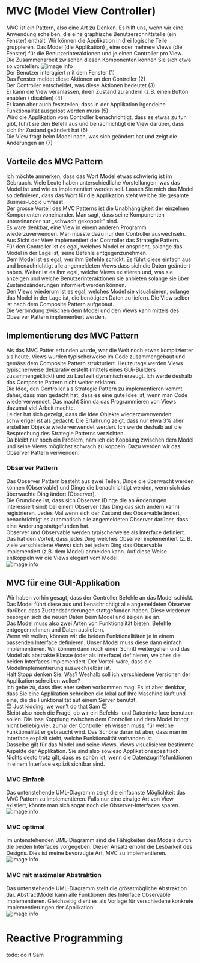 # MVC (Model View Controller)
MVC ist ein Pattern, also eine Art zu Denken. Es hilft uns, wenn wir eine Anwendung scheiben, die eine graphische Benutzerschnittstelle (ein Fenster) enthält.
Wir können die Applikation in drei logische Teile gruppieren. Das Model (die Applikation) , eine oder mehrere Views (die Fenster) für die Benutzerinteraktionen und je einen Controller pro View.  
Die Zusammenarbeit zwischen diesen Komponenten können Sie sich etwa so vorstellen: 
![image info](./picts/mvc.png)  
Der Benutzer interagiert mit dem Fenster (1)  
Das Fenster meldet diese Aktionen an den Controller (2)  
Der Controller entscheidet, was diese Aktionen bedeutet (3).  
Er kann die View veranlassen, ihren Zustand zu ändern (z.B. einen Button enablen / disablen) (4)  
Er kann aber auch feststellen, dass in der Applikation irgendeine Funktionalität ausgelöst werden muss (5)  
Wird die Applikation vom Controller benachrichtigt, dass es etwas zu tun gibt, führt sie den Befehl aus und benachrichtigt die View darüber, dass sich ihr Zustand geändert hat (6)  
Die View fragt beim Model nach, was sich geändert hat und zeigt die Änderungen an (7)

## Vorteile des MVC Pattern
Ich möchte anmerken, dass das Wort Model etwas schwierig ist im Gebrauch. Viele Leute haben unterschiedliche Vorstellungen, was das Model ist und wie es implementiert werden soll. Lassen Sie mich das Model so definieren, dass das Wort für die Applikation steht welche die gesamte Busines-Logic  umfasst.  
Der grosse Vorteil des MVC Patterns ist die Unabhängigkeit der einzelnen Komponenten voneinander. Man sagt, dass seine Komponenten untereinander nur „schwach gekoppelt“ sind.  
Es wäre denkbar, eine View in einem anderen Programm wiederzuverwenden. Man müsste dazu nur den Controller auswechseln. Aus Sicht der View implementiert der Controller das Strategie Pattern.  
Für den Controller ist es egal, welches Model er anspricht, solange das Model in der Lage ist, seine Befehle entgegenzunehmen.  
Dem Model ist es egal, wer ihm Befehle schickt. Es führt diese einfach aus und benachrichtigt alle angemeldeten Views dass sich die Daten geändert haben.
Weiter ist es ihm egal, welche Views existieren und, was sie anzeigen und welche Benutzerinteraktionen sie anbieten solange sie über Zustandsänderungen informiert werden können.  
Den Views wiederum ist es egal, welches Model sie visualisieren, solange das Model in der Lage ist, die benötigten Daten zu liefern. Die View selber ist nach dem Composite Pattern aufgebaut.  
Die Verbindung zwischen dem Model und den Views kann mittels des Observer Pattern implementiert werden.

##	Implementierung des MVC Pattern
Als das MVC Patter erfunden wurde, war die Welt noch etwas komplizierter als heute. Views wurden typischerweise im Code zusammengebaut und gemäss dem Composite Pattern strukturiert. Heutzutage werden Views typischerweise deklarativ erstellt (mittels eines GUi-Builders zusammengeklickt) und zu Laufzeit dynamisch erzeugt. Ich werde deshalb das Composite Pattern nicht weiter erklären.  
Die Idee, den Controller als Strategie Pattern zu implementieren kommt daher, dass man gedacht hat, dass es eine gute Idee ist, wenn man Code wiederverwendet. Das macht Sinn da das Programmieren von Views dazumal viel Arbeit machte.  
Leider hat sich gezeigt, dass die Idee Objekte wiederzuverwenden schwieriger ist als gedacht. Die Erfahrung zeigt, dass nur etwa 3% aller erstellten Objekte wiederverwendet werden. Ich werde deshalb auf die Besprechung des Strategie Patterns verzichten.  
Da bleibt nur noch ein Problem, nämlich die Kopplung zwischen dem Model und seine Views möglichst schwach zu koppeln. Dazu werden wir das Observer Pattern verwenden.

###	Observer Pattern
Das Observer Pattern besteht aus zwei Teilen, Dinge die überwacht werden können (Observable) und Dinge die benachrichtigt werden, wenn sich das überwachte Ding ändert (Observer).  
Die Grundidee ist, dass sich Observer (Dinge die an Änderungen interessiert sind) bei einem Observer (das Ding das sich ändern kann) registrieren. Jedes Mal wenn sich der Zustand des Observable ändert, benachrichtigt es automatisch alle angemeldeten Observer darüber, dass eine Änderung stattgefunden hat.  
Observer und Observable werden typischerweise als Interface definiert. Das hat den Vorteil, dass jedes Ding welches Observer implementiert (z. B. viele verschiedene Views) sich bei jedem Ding das Observable implementiert (z.B. dem Model) anmelden kann.
Auf diese Weise entkoppeln wir die Views elegant vom Model.  
![image info](./picts/observer.png)

##	MVC für eine GUI-Applikation
 Wir haben vorhin gesagt, dass der Controller Befehle an das Model schickt. Das Model führt diese aus und benachrichtigt alle angemeldeten Observer darüber, dass Zustandsänderungen stattgefunden haben. Diese wiederum besorgen sich die neuen Daten beim Model und zeigen sie an.  
Das Model muss also zwei Arten von Funktionalität bieten. Befehle entgegennehmen und Daten ausliefern.  
Wenn wir wollen, können wir die beiden Funktionalitäten je in einem passenden Interface definieren. Unser Model muss diese dann einfach implementieren. Wir können dann noch einen Schritt weitergehen und das Model als abstrakte Klasse (oder als Interface) definieren, welches die beiden Interfaces implementiert. Der Vorteil wäre, dass die Modelimplementierung auswechselbar ist.  
Halt Stopp denken Sie. Was? Weshalb soll ich verschiedene Versionen der Applikation schreiben wollen?  
Ich gebe zu, dass dies eher selten vorkommen mag. Es ist aber denkbar, dass Sie eine Applikation schreiben die lokal auf Ihre Maschine läuft und eine, die die Funktionalität auf einem Server benutzt.  
😇 Just kidding, we won’t do that Sam 😇  
Bleibt also noch die Frage, ob wir ein Befehls- und Dateninterface benutzen sollen. Die lose Kopplung zwischen dem Controller und dem Model bringt nicht beliebig viel, zumal der Controller eh wissen muss, für welche Funktionalität er gebraucht wird. Das Schöne daran ist aber, dass man im Interface explizit steht, welche Funktionalität vorhanden ist.  
Dasselbe gilt für das Model und seine Views. Views visualisieren bestimmte Aspekte der Applikation. Sie sind also sowieso Applikationsspezifisch. Nichts desto trotz gilt, dass es schön ist, wenn die Datenzugriffsfunktionen in einem Interface explizit sichtbar sind.
 
###	MVC Einfach
Das untenstehende UML-Diagramm zeigt die einfachste Möglichkeit das MVC Pattern zu implementieren. Falls nur eine einzige Art von View existiert, könnte man sich sogar noch die Observer-Interfaces sparen.  
![image info](./picts/mvc_simple.png)
 
###	MVC optimal
Im untenstehenden UML-Diagramm sind die Fähigkeiten des Models durch die beiden Interfaces vorgegeben. Dieser Ansatz erhöht die Lesbarkeit des Designs. Dies ist meine bevorzugte Art, MVC zu implementieren.  
![image info](./picts/mvc_optimal.png) 
 
###	MVC mit maximaler Abstraktion
Das untenstehende UML-Diagramm stellt die grösstmögliche Abstraktion dar. AbstractModel kann alle Funktionen des Interface Observable implementieren. Gleichzeitig dient es als Vorlage für verschiedene konkrete Implementierungen der Applikation.  
![image info](./picts/mvc_maximal.png)

# Reactive Programming
todo: do it Sam